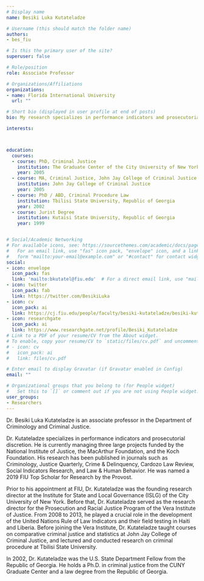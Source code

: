 ```yaml
---
# Display name
name: Besiki Luka Kutateladze

# Username (this should match the folder name)
authors:
- bes_fiu

# Is this the primary user of the site?
superuser: false

# Role/position
role: Associate Professor

# Organizations/Affiliations
organizations:
- name: Florida International University
  url: ""

# Short bio (displayed in user profile at end of posts)
bio: My research specializes in performance indicators and prosecutorial discretion

interests:



education:
  courses:
  - course: PhD, Criminal Justice
    institution: The Graduate Center of the City University of New York
    year: 2005
  - course: MA, Criminal Justice, John Jay College of Criminal Justice 
    institution: John Jay College of Criminal Justice
    year: 2005
  - course: PhD / ABD, Criminal Procedure Law
    institution: Tbilisi State University, Republic of Georgia
    year: 2002
  - course: Jurist Degree
    institution: Kutaisi State University, Republic of Georgia
    year: 1999


# Social/Academic Networking
# For available icons, see: https://sourcethemes.com/academic/docs/page-builder/#icons
#   For an email link, use "fas" icon pack, "envelope" icon, and a link in the
#   form "mailto:your-email@example.com" or "#contact" for contact widget.
social:
- icon: envelope
  icon_pack: fas
  link: 'mailto:bkutatel@fiu.edu'  # For a direct email link, use "mailto:test@example.org".
- icon: twitter
  icon_pack: fab
  link: https://twitter.com/BesikiLuka
- icon: cv
  icon_pack: ai
  link: https://cj.fiu.edu/people/faculty/besiki-kutateladze/besiki-kutateladze-cv.pdf
- icon: researchgate
  icon_pack: ai
  link: https://www.researchgate.net/profile/Besiki_Kutateladze
# Link to a PDF of your resume/CV from the About widget.
# To enable, copy your resume/CV to `static/files/cv.pdf` and uncomment the lines below.
# - icon: cv
#   icon_pack: ai
#   link: files/cv.pdf

# Enter email to display Gravatar (if Gravatar enabled in Config)
email: ""

# Organizational groups that you belong to (for People widget)
#   Set this to `[]` or comment out if you are not using People widget.
user_groups:
- Researchers
---
```


Dr. Besiki Luka Kutateladze is an associate professor in the Department of Criminology and Criminal Justice.

Dr. Kutateladze specializes in performance indicators and prosecutorial discretion. He is currently managing three large projects funded by the National Institute of Justice, the MacArthur Foundation, and the Koch Foundation. His research has been published in journals such as Criminology, Justice Quarterly, Crime & Delinquency, Cardozo Law Review, Social Indicators Research, and Law & Human Behavior. He was named a 2019 FIU Top Scholar for Research by the Provost.

Prior to his appointment at FIU, Dr. Kutateladze was the founding research director at the Institute for State and Local Governance (ISLG) of the City University of New York. Before that, Dr. Kutateladze served as the research director for the Prosecution and Racial Justice Program of the Vera Institute of Justice. From 2008 to 2013, he played a crucial role in the development of the United Nations Rule of Law Indicators and their field testing in Haiti and Liberia. Before joining the Vera Institute, Dr. Kutateladze taught courses on comparative criminal justice and statistics at John Jay College of Criminal Justice, and lectured and conducted research on criminal procedure at Tbilisi State University.

In 2002, Dr. Kutateladze was the U.S. State Department Fellow from the Republic of Georgia. He holds a Ph.D. in criminal justice from the CUNY Graduate Center and a law degree from the Republic of Georgia.
